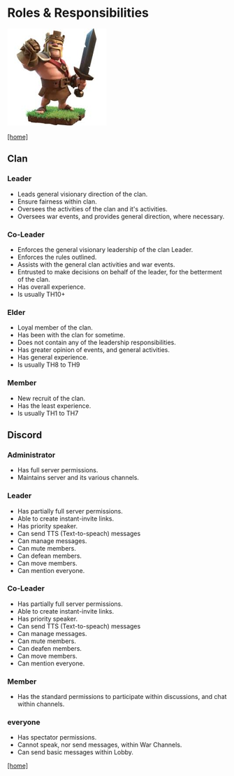 # Roles & Responsibilities

![leader](../assets/king.jpg)

[[home]](../README.md)

## Clan

### Leader

- Leads general visionary direction of the clan.
- Ensure fairness within clan.
- Oversees the activities of the clan and it's activities.
- Oversees war events, and provides general direction, where necessary.

### Co-Leader

- Enforces the general visionary leadership of the clan Leader.
- Enforces the rules outlined.
- Assists with the general clan activities and war events.
- Entrusted to make decisions on behalf of the leader, for the betterment of the clan.
- Has overall experience.
- Is usually TH10+

### Elder

- Loyal member of the clan.
- Has been with the clan for sometime.
- Does not contain any of the leadership responsibilities.
- Has greater opinion of events, and general activities.
- Has general experience.
- Is usually TH8 to TH9

### Member

- New recruit of the clan.
- Has the least experience.
- Is usually TH1 to TH7

## Discord

### Administrator

- Has full server permissions.
- Maintains server and its various channels.

### Leader

- Has partially full server permissions.
- Able to create instant-invite links.
- Has priority speaker.
- Can send TTS (Text-to-speach) messages
- Can manage messages.
- Can mute members.
- Can defean members.
- Can move members.
- Can mention everyone.

### Co-Leader

- Has partially full server permissions.
- Able to create instant-invite links.
- Has priority speaker.
- Can send TTS (Text-to-speach) messages
- Can manage messages.
- Can mute members.
- Can deafen members.
- Can move members.
- Can mention everyone.

### Member

- Has the standard permissions to participate within discussions, and chat within channels.

### everyone

- Has spectator permissions.
- Cannot speak, nor send messages, within War Channels.
- Can send basic messages within Lobby.

[[home]](../README.md)
